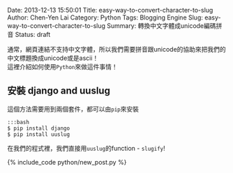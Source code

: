 Date: 2013-12-13 15:50:01
Title: easy-way-to-convert-character-to-slug
Author: Chen-Yen Lai
Category: Python
Tags: Blogging Engine
Slug: easy-way-to-convert-character-to-slug
Summary: 轉換中文字體成unicode編碼拼音
Status: draft

通常，網頁連結不支持中文字體，所以我們需要拼音跟unicode的協助來把我們的中文標題換成unicode或是ascii！  
這裡介紹如何使用`Python`來做這件事情！

## 安裝 django and uuslug

這個方法需要用到兩個套件，都可以由`pip`來安裝

    :::bash
    $ pip install django
    $ pip install uuslug

在我們的程式裡，我們直接用`uuslug`的function - `slugify`!

{% include_code python/new_post.py %}